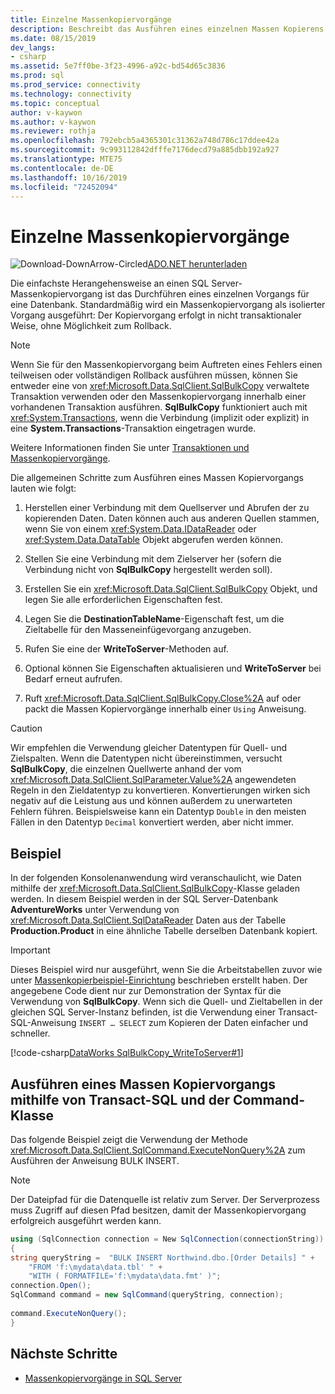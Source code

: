 ```yaml
---
title: Einzelne Massenkopiervorgänge
description: Beschreibt das Ausführen eines einzelnen Massen Kopierens von Daten in eine Instanz von SQL Server mithilfe der SqlBulkCopy-Klasse und das Ausführen des Massen Kopiervorgangs mithilfe von Transact-SQL-Anweisungen und der SqlCommand-Klasse.
ms.date: 08/15/2019
dev_langs:
- csharp
ms.assetid: 5e7ff0be-3f23-4996-a92c-bd54d65c3836
ms.prod: sql
ms.prod_service: connectivity
ms.technology: connectivity
ms.topic: conceptual
author: v-kaywon
ms.author: v-kaywon
ms.reviewer: rothja
ms.openlocfilehash: 792ebcb5a4365301c31362a748d786c17ddee42a
ms.sourcegitcommit: 9c993112842dfffe7176decd79a885dbb192a927
ms.translationtype: MTE75
ms.contentlocale: de-DE
ms.lasthandoff: 10/16/2019
ms.locfileid: "72452094"
---
```

# <a name="single-bulk-copy-operations"></a>Einzelne Massenkopiervorgänge

![Download-DownArrow-Circled](../../../ssdt/media/download.png)[ADO.NET herunterladen](../../sql-connection-libraries.md#anchor-20-drivers-relational-access)

Die einfachste Herangehensweise an einen SQL Server-Massenkopiervorgang ist das Durchführen eines einzelnen Vorgangs für eine Datenbank. Standardmäßig wird ein Massenkopiervorgang als isolierter Vorgang ausgeführt: Der Kopiervorgang erfolgt in nicht transaktionaler Weise, ohne Möglichkeit zum Rollback.  
  
> [!NOTE]
>  Wenn Sie für den Massenkopiervorgang beim Auftreten eines Fehlers einen teilweisen oder vollständigen Rollback ausführen müssen, können Sie entweder eine von <xref:Microsoft.Data.SqlClient.SqlBulkCopy> verwaltete Transaktion verwenden oder den Massenkopiervorgang innerhalb einer vorhandenen Transaktion ausführen. **SqlBulkCopy** funktioniert auch mit <xref:System.Transactions>, wenn die Verbindung (implizit oder explizit) in eine **System.Transactions**-Transaktion eingetragen wurde.  
>   
>  Weitere Informationen finden Sie unter [Transaktionen und Massenkopiervorgänge](transaction-bulk-copy-operations.md).  
  
Die allgemeinen Schritte zum Ausführen eines Massen Kopiervorgangs lauten wie folgt:  
  
1. Herstellen einer Verbindung mit dem Quellserver und Abrufen der zu kopierenden Daten. Daten können auch aus anderen Quellen stammen, wenn Sie von einem <xref:System.Data.IDataReader> oder <xref:System.Data.DataTable> Objekt abgerufen werden können.  
  
2. Stellen Sie eine Verbindung mit dem Zielserver her (sofern die Verbindung nicht von **SqlBulkCopy** hergestellt werden soll).  
  
3. Erstellen Sie ein <xref:Microsoft.Data.SqlClient.SqlBulkCopy> Objekt, und legen Sie alle erforderlichen Eigenschaften fest.  
  
4. Legen Sie die **DestinationTableName**-Eigenschaft fest, um die Zieltabelle für den Masseneinfügevorgang anzugeben.  
  
5. Rufen Sie eine der **WriteToServer**-Methoden auf.  
  
6. Optional können Sie Eigenschaften aktualisieren und **WriteToServer** bei Bedarf erneut aufrufen.  
  
7. Ruft <xref:Microsoft.Data.SqlClient.SqlBulkCopy.Close%2A> auf oder packt die Massen Kopiervorgänge innerhalb einer `Using` Anweisung.  
  
> [!CAUTION]
>  Wir empfehlen die Verwendung gleicher Datentypen für Quell- und Zielspalten. Wenn die Datentypen nicht übereinstimmen, versucht **SqlBulkCopy**, die einzelnen Quellwerte anhand der vom <xref:Microsoft.Data.SqlClient.SqlParameter.Value%2A> angewendeten Regeln in den Zieldatentyp zu konvertieren. Konvertierungen wirken sich negativ auf die Leistung aus und können außerdem zu unerwarteten Fehlern führen. Beispielsweise kann ein Datentyp `Double` in den meisten Fällen in den Datentyp `Decimal` konvertiert werden, aber nicht immer.  
  
## <a name="example"></a>Beispiel  
In der folgenden Konsolenanwendung wird veranschaulicht, wie Daten mithilfe der <xref:Microsoft.Data.SqlClient.SqlBulkCopy>-Klasse geladen werden. In diesem Beispiel werden in der SQL Server-Datenbank **AdventureWorks** unter Verwendung von <xref:Microsoft.Data.SqlClient.SqlDataReader> Daten aus der Tabelle **Production.Product** in eine ähnliche Tabelle derselben Datenbank kopiert.  
  
> [!IMPORTANT]
>  Dieses Beispiel wird nur ausgeführt, wenn Sie die Arbeitstabellen zuvor wie unter [Massenkopierbeispiel-Einrichtung](bulk-copy-example-setup.md) beschrieben erstellt haben. Der angegebene Code dient nur zur Demonstration der Syntax für die Verwendung von **SqlBulkCopy**. Wenn sich die Quell- und Zieltabellen in der gleichen SQL Server-Instanz befinden, ist die Verwendung einer Transact-SQL-Anweisung `INSERT … SELECT` zum Kopieren der Daten einfacher und schneller.  
  
[!code-csharp[DataWorks SqlBulkCopy_WriteToServer#1](~/../sqlclient/doc/samples/SqlBulkCopy_WriteToServer.cs#1)]
  
## <a name="performing-a-bulk-copy-operation-using-transact-sql-and-the-command-class"></a>Ausführen eines Massen Kopiervorgangs mithilfe von Transact-SQL und der Command-Klasse  
Das folgende Beispiel zeigt die Verwendung der Methode <xref:Microsoft.Data.SqlClient.SqlCommand.ExecuteNonQuery%2A> zum Ausführen der Anweisung BULK INSERT.  
  
> [!NOTE]
>  Der Dateipfad für die Datenquelle ist relativ zum Server. Der Serverprozess muss Zugriff auf diesen Pfad besitzen, damit der Massenkopiervorgang erfolgreich ausgeführt werden kann.  
  
```csharp  
using (SqlConnection connection = New SqlConnection(connectionString))  
{  
string queryString =  "BULK INSERT Northwind.dbo.[Order Details] " +  
    "FROM 'f:\mydata\data.tbl' " +  
    "WITH ( FORMATFILE='f:\mydata\data.fmt' )";  
connection.Open();  
SqlCommand command = new SqlCommand(queryString, connection);  
  
command.ExecuteNonQuery();  
}  
```  
  
## <a name="next-steps"></a>Nächste Schritte
- [Massenkopiervorgänge in SQL Server](bulk-copy-operations-sql-server.md)
